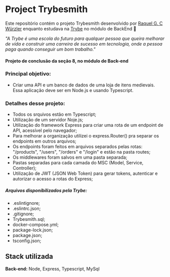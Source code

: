# Project Trybesmith

Este repositório contém o projeto Trybesmith desenvolvido por [Raquel G. C Würzler](https://www.linkedin.com/in/raquel-c-wurzler/) enquanto estudava na [Trybe](https://www.betrybe.com/) no módulo de BackEnd :rocket:

_"A Trybe é uma escola do futuro para qualquer pessoa que queira melhorar de vida e construir uma carreira de sucesso em tecnologia, onde a pessoa paga quando conseguir um bom trabalho."_

#### Projeto de conclusão da seção 8, no módulo de Back-end

### Principal objetivo:
* Criar uma API e um banco de dados de uma loja de itens medievais. Essa aplicação deve ser em Node.js e usando Typescript.

### Detalhes desse projeto:
* Todos os srquivos estão em Typescript;
* Utilização de um servidor Noje.js;
* Utilização do framework Express para criar uma rota de um endpoint de API, acessível pelo navegador;
* Para melhorar a organização utilizei o express.Router() pra separar os endpoints em outros arquivos;
* Os endpoints foram feitos em arquivos separados pelas rotas: "/products", "/users", "/orders" e "/login" e estão na pasta routes;
* Os middlewares foram salvos em uma pasta separada;
* Pastas separadas para cada camada do MSC (Model, Service, Controller);
* Utilização de JWT (JSON Web Token) para gerar tokens, autenticar e autorizar o acesso a rotas do Express;

##### Arquivos disponibilizados pela Trybe:
* .eslintignore;
* .eslintrc.json;
* .gitignore;
* Trybesmith.sql;
* docker-compose.yml;
* package-lock.json;
* package.json;
* tsconfig.json;

## Stack utilizada

**Back-end:** Node, Express, Typescript, MySql
